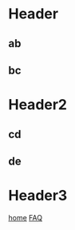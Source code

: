 <!-- TITLE: Nd Page 2 -->
<!-- SUBTITLE: A quick summary of Nd Page 2 -->

# Header
## ab
## bc
# Header2
## cd
## de
# Header3
[home](/home)
[FAQ](/faq/frequently-aq)
